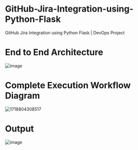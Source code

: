 # GitHub-Jira-Integration-using-Python-Flask
GitHub Jira Integration using Python Flask | DevOps Project

# End to End Architecture


![image](https://github.com/user-attachments/assets/78d2d7fa-2260-465f-ba34-9323a7238122)


# Complete Execution Workflow Diagram
![1718804308517](https://github.com/user-attachments/assets/7a833fac-82d5-4769-8376-804df791f23d)


# Output
![image](https://github.com/user-attachments/assets/221ca823-e270-4bf8-8623-26289f4a90ec)


